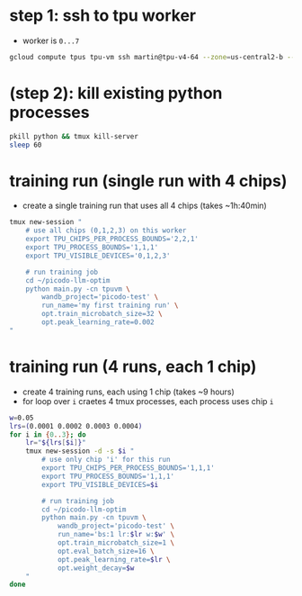
# step 1: ssh to tpu worker
- worker is `0...7`
```bash
gcloud compute tpus tpu-vm ssh martin@tpu-v4-64 --zone=us-central2-b --worker=7
```


# (step 2): kill existing python processes
```bash
pkill python && tmux kill-server
sleep 60
```


# training run (single run with 4 chips)
- create a single training run that uses all 4 chips (takes ~1h:40min)
```bash
tmux new-session "
    # use all chips (0,1,2,3) on this worker
    export TPU_CHIPS_PER_PROCESS_BOUNDS='2,2,1'
    export TPU_PROCESS_BOUNDS='1,1,1'
    export TPU_VISIBLE_DEVICES='0,1,2,3'

    # run training job
    cd ~/picodo-llm-optim
    python main.py -cn tpuvm \
        wandb_project='picodo-test' \
        run_name='my first training run' \
        opt.train_microbatch_size=32 \
        opt.peak_learning_rate=0.002
"
```


# training run (4 runs, each 1 chip)
- create 4 training runs, each using 1 chip (takes ~9 hours)
- for loop over `i` craetes 4 tmux processes, each process uses chip `i`
```bash
w=0.05
lrs=(0.0001 0.0002 0.0003 0.0004)
for i in {0..3}; do
    lr="${lrs[$i]}"
    tmux new-session -d -s $i "
        # use only chip 'i' for this run
        export TPU_CHIPS_PER_PROCESS_BOUNDS='1,1,1'
        export TPU_PROCESS_BOUNDS='1,1,1'
        export TPU_VISIBLE_DEVICES=$i

        # run training job
        cd ~/picodo-llm-optim
        python main.py -cn tpuvm \
            wandb_project='picodo-test' \
            run_name='bs:1 lr:$lr w:$w' \
            opt.train_microbatch_size=1 \
            opt.eval_batch_size=16 \
            opt.peak_learning_rate=$lr \
            opt.weight_decay=$w
    "
done
```
